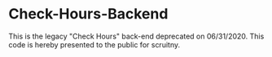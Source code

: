 # Check-Hours-Backend

This is the legacy "Check Hours" back-end deprecated on 06/31/2020. This code is hereby presented to the public for scruitny.
